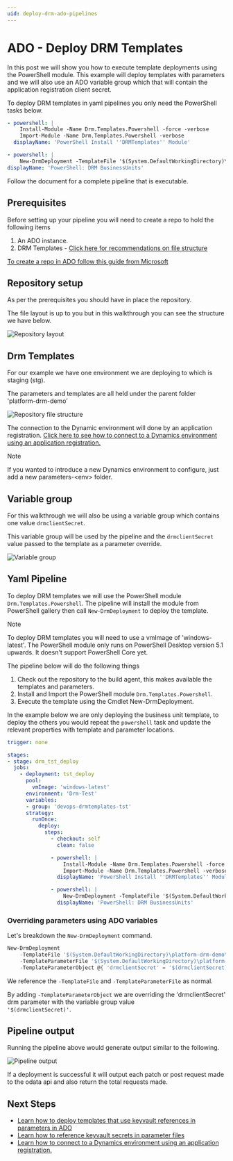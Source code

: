 ```yaml
---
uid: deploy-drm-ado-pipelines
---
```


# ADO - Deploy DRM Templates

In this post we will show you how to execute template deployments
using the PowerShell module.  This example will deploy templates with parameters and we will
also use an ADO variable group which that will contain the application registration client secret.

To deploy DRM templates in yaml pipelines you only need the PowerShell tasks below.

```yaml
- powershell: |
    Install-Module -Name Drm.Templates.Powershell -force -verbose
    Import-Module -Name Drm.Templates.Powershell -verbose
  displayName: 'PowerShell Install ''DRMTemplates'' Module'

- powershell: |
    New-DrmDeployment -TemplateFile '$(System.DefaultWorkingDirectory)\platform-drm-demo\templates\demo_businessunits.json' -TemplateParameterFile '$(System.DefaultWorkingDirectory)\platform-drm-demo\parameters-stg\demo_businessunits.params.json' -TemplateParameterObject @{ 'drmclientSecret' = '$(drmclientSecret)' }
displayName: 'PowerShell: DRM BusinessUnits'
```

Follow the document for a complete pipeline that is executable.

## Prerequisites

Before setting up your pipeline you will need to create a repo to hold
the following items

1. An ADO instance.
2. DRM Templates - [Click here for recommendations on file structure](xref:recommended-file-structure)

[To create a repo in ADO follow this guide from Microsoft](https://learn.microsoft.com/en-us/azure/devops/repos/git/create-new-repo?view=azure-devops)

## Repository setup

As per the prerequisites you should have in place the repository.

The file layout is up to you but in this walkthrough you can see the structure we
have below.

![Repository layout](/images/ado-repo_layoutv2.png "Repository layout")

## Drm Templates

For our example we have one environment we are deploying to which is staging (stg).

The parameters and templates are all held under the parent folder 'platform-drm-demo'

![Repository file structure](/images/ado-repo_drmlayout.png "Repository file structure")

The connection to the Dynamic environment will done by an application registration.
[Click here to see how to connect to a Dynamics environment using an application registration.](xref:connect-to-dynamics-with-app-registration)

>[!NOTE]
>If you wanted to introduce a new Dynamics environment to configure, just add a new parameters-\<env\> folder.

## Variable group

For this walkthrough we will also be using a variable group which contains one value ```drmclientSecret```.

This variable group will be used by the pipeline and the ```drmclientSecret``` value passed to the template
as a parameter override.

![Variable group](/images/ado-variablegroup.png "Variable group")

## Yaml Pipeline

To deploy DRM templates we will use the PowerShell module ```Drm.Templates.Powershell```.
The pipeline will install the module from PowerShell gallery then call ```New-DrmDeployment``` to deploy
the template.

>[!NOTE]
>To deploy DRM templates you will need to use a vmImage of 'windows-latest'.  The PowerShell
module only runs on PowerShell Desktop version 5.1 upwards. It doesn't support PowerShell Core yet.

The pipeline below will do the following things

1. Check out the repository to the build agent, this makes available the templates and parameters.
2. Install and Import the PowerShell module ```Drm.Templates.Powershell```.
3. Execute the template using the Cmdlet New-DrmDeployment.

In the example below we are only deploying the business unit template, to deploy the others 
you would repeat the ```powershell``` task and update the relevant properties with template and
parameter locations.

``` yaml
trigger: none

stages:
- stage: drm_tst_deploy
  jobs:
    - deployment: tst_deploy
      pool:
        vmImage: 'windows-latest'
      environment: 'Drm-Test'
      variables:
      - group: 'devops-drmtemplates-tst'
      strategy:
        runOnce:
          deploy:
            steps:
              - checkout: self
                clean: false

              - powershell: |
                  Install-Module -Name Drm.Templates.Powershell -force -verbose
                  Import-Module -Name Drm.Templates.Powershell -verbose
                displayName: 'PowerShell Install ''DRMTemplates'' Module'

              - powershell: |
                  New-DrmDeployment -TemplateFile '$(System.DefaultWorkingDirectory)\platform-drm-demo\templates\demo_businessunits.json' -TemplateParameterFile '$(System.DefaultWorkingDirectory)\platform-drm-demo\parameters-stg\demo_businessunits.params.json' -TemplateParameterObject @{ 'drmclientSecret' = '$(drmclientSecret)' } 
                displayName: 'PowerShell: DRM BusinessUnits'
```

### Overriding parameters using ADO variables

Let's breakdown the ```New-DrmDeployment``` command.

```powershell
New-DrmDeployment 
    -TemplateFile '$(System.DefaultWorkingDirectory)\platform-drm-demo\templates\demo_businessunits.json' 
    -TemplateParameterFile '$(System.DefaultWorkingDirectory)\platform-drm-demo\parameters-stg\demo_businessunits.params.json' 
    -TemplateParameterObject @{ 'drmclientSecret' = '$(drmclientSecret)' }
```

We reference the ```-TemplateFile``` and ```-TemplateParameterFile``` as normal.

By adding ```-TemplateParameterObject``` we are overriding the 'drmclientSecret' drm parameter with the variable group value  
```'$(drmclientSecret)'```.

## Pipeline output

Running the pipeline above would generate output similar to the following.

![Pipeline output](/images/ado-pipeline_output.png "Pipeline output")

If a deployment is successful it will output each patch or post request made to the 
odata api and also return the total requests made.

## Next Steps

- [Learn how to deploy templates that use keyvault references in parameters in ADO](xref:deploy-drm-ado-pipelines-with-params)
- [Learn how to reference keyvault secrets in parameter files](xref:reference-keyvault-secrets)
- [Learn how to connect to a Dynamics environment using an application registration.](xref:connect-to-dynamics-with-app-registration)